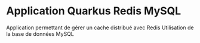 # Application Quarkus Redis MySQL
Application permettant de gérer un cache distribué avec Redis
Utilisation de la base de données MySQL

